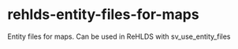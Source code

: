 # rehlds-entity-files-for-maps
Entity files for maps. Can be used in ReHLDS with sv_use_entity_files
